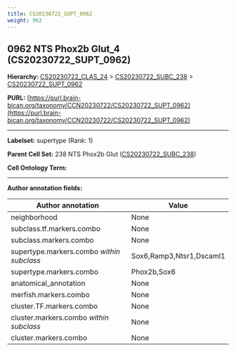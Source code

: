```yaml
---
title: CS20230722_SUPT_0962
weight: 962
---
```

## 0962 NTS Phox2b Glut_4 (CS20230722_SUPT_0962)
<b>Hierarchy: </b>
[CS20230722_CLAS_24](../CS20230722_CLAS_24) >
[CS20230722_SUBC_238](../CS20230722_SUBC_238) >
[CS20230722_SUPT_0962](../CS20230722_SUPT_0962)

**PURL:** [https://purl.brain-bican.org/taxonomy/CCN20230722/CS20230722_SUPT_0962](https://purl.brain-bican.org/taxonomy/CCN20230722/CS20230722_SUPT_0962)

---


**Labelset:** supertype (Rank: 1)

**Parent Cell Set:** 238 NTS Phox2b Glut ([CS20230722_SUBC_238](../CS20230722_SUBC_238))



**Cell Ontology Term:** 

[MARKER GENES.]: #


---

[TRANSFERRED ANNOTATIONS.]: #


[AUTHOR ANNOTATION FIELDS.]: #


**Author annotation fields:**

| Author annotation | Value |
|-------------------|-------|
|neighborhood|None|
|subclass.tf.markers.combo|None|
|subclass.markers.combo|None|
|supertype.markers.combo _within subclass_|Sox6,Ramp3,Ntsr1,Dscaml1|
|supertype.markers.combo|Phox2b,Sox6|
|anatomical_annotation|None|
|merfish.markers.combo|None|
|cluster.TF.markers.combo|None|
|cluster.markers.combo _within subclass_|None|
|cluster.markers.combo|None|
